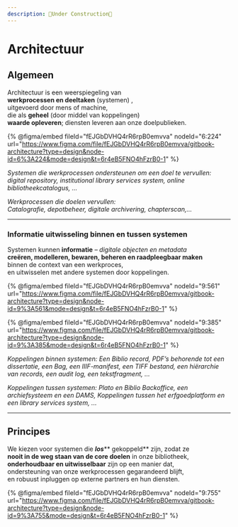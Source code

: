 ```yaml
---
description: 🚧Under Construction🚧
---
```


# Architectuur

## Algemeen

Architectuur is een weerspiegeling van\
**werkprocessen en deeltaken** (systemen) ,\
uitgevoerd door mens of machine,\
die als **geheel** (door middel van koppelingen) \
**waarde opleveren**; diensten leveren aan onze doelpublieken.

{% @figma/embed fileId="fEJGbDVHQ4rR6rpB0emvva" nodeId="6:224" url="https://www.figma.com/file/fEJGbDVHQ4rR6rpB0emvva/gitbook-architecture?type=design&node-id=6%3A224&mode=design&t=6r4eB5FNO4hFzrB0-1" %}

_Systemen die werkprocessen ondersteunen om een doel te vervullen:_\
_digital repository, institutional library services system, online bibliotheekcatalogus, ..._

_Werkprocessen die doelen vervullen:_\
_Catalografie, depotbeheer, digitale archivering, chapterscan,..._

***

### Informatie uitwisseling binnen en tussen systemen

Systemen kunnen **informatie** _– digitale objecten en metadata_\
**creëren, modelleren, bewaren, beheren en raadpleegbaar maken**\
binnen de context van een werkproces,\
en uitwisselen met andere systemen door koppelingen.

{% @figma/embed fileId="fEJGbDVHQ4rR6rpB0emvva" nodeId="9:561" url="https://www.figma.com/file/fEJGbDVHQ4rR6rpB0emvva/gitbook-architecture?type=design&node-id=9%3A561&mode=design&t=6r4eB5FNO4hFzrB0-1" %}

{% @figma/embed fileId="fEJGbDVHQ4rR6rpB0emvva" nodeId="9:385" url="https://www.figma.com/file/fEJGbDVHQ4rR6rpB0emvva/gitbook-architecture?type=design&node-id=9%3A385&mode=design&t=6r4eB5FNO4hFzrB0-1" %}

_Koppelingen binnen systemen: Een Biblio record, PDF’s behorende tot een dissertatie, een Bag, een IIIF-manifest, een TIFF bestand, een hiërarchie van records, een audit log, een tekstfragment, ..._

_Koppelingen tussen systemen: Plato en Biblio Backoffice, een archiefsysteem en een DAMS, Koppelingen tussen het erfgoedplatform en een library services system, ..._

***

## Principes

We kiezen voor systemen die _**los**_** gekoppeld** zijn, zodat ze\
**nooit in de weg staan van de core doelen** in onze bibliotheek,\
**onderhoudbaar en uitwisselbaar** zijn op een manier dat,\
ondersteuning van onze werkprocessen gegarandeerd blijft,\
en robuust inpluggen op externe partners en hun diensten.

{% @figma/embed fileId="fEJGbDVHQ4rR6rpB0emvva" nodeId="9:755" url="https://www.figma.com/file/fEJGbDVHQ4rR6rpB0emvva/gitbook-architecture?type=design&node-id=9%3A755&mode=design&t=6r4eB5FNO4hFzrB0-1" %}
